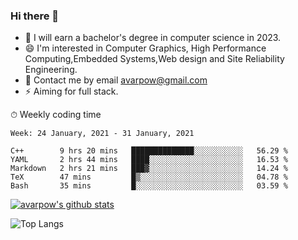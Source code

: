 ### Hi there 👋
<!--I have been a GitHub member for [![Years Badge](https://badges.pufler.dev/years/avarpow)](https://badges.pufler.dev)-->
- 🌱 I will earn a bachelor's degree in computer science in 2023.
- 😄 I'm interested in Computer Graphics, High Performance Computing,Embedded Systems,Web design and Site Reliability Engineering.
- 💬 Contact me by email avarpow@gmail.com
- ⚡ Aiming for full stack.

<!--💻 Coding Activity Logging

[![Commits Badge](https://badges.pufler.dev/commits/weekly/avarpow)](https://badges.pufler.dev)-->

⏱ Weekly coding time
<!--START_SECTION:waka-->
```text
Week: 24 January, 2021 - 31 January, 2021

C++        9 hrs 20 mins   ██████████████░░░░░░░░░░░   56.29 % 
YAML       2 hrs 44 mins   ████░░░░░░░░░░░░░░░░░░░░░   16.53 % 
Markdown   2 hrs 21 mins   ███▓░░░░░░░░░░░░░░░░░░░░░   14.24 % 
TeX        47 mins         █▒░░░░░░░░░░░░░░░░░░░░░░░   04.78 % 
Bash       35 mins         █░░░░░░░░░░░░░░░░░░░░░░░░   03.59 % 
```
<!--END_SECTION:waka-->

[![avarpow's github stats](https://github-readme-stats.vercel.app/api?username=avarpow&count_private=true&show_icons=true&hide=issues&hide_border=true)](https://github.com/anuraghazra/github-readme-stats)

![Top Langs](https://github-readme-stats.vercel.app/api/top-langs/?username=avarpow&layout=compact&hide_border=true) 
<!--[![avarpow's wakatime stats](https://github-readme-stats.vercel.app/api/wakatime?username=avarpow)](https://github.com/anuraghazra/github-readme-stats)-->
